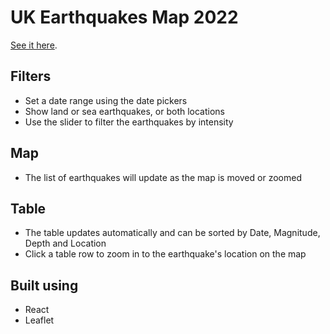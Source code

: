 # UK Earthquakes Map 2022

[See it here](https://spiffy-beijinho-04ba25.netlify.app/).

## Filters
- Set a date range using the date pickers
- Show land or sea earthquakes, or both locations
- Use the slider to filter the earthquakes by intensity

## Map
- The list of earthquakes will update as the map is moved or zoomed

## Table
- The table updates automatically and can be sorted by Date, Magnitude, Depth and Location
- Click a table row to zoom in to the earthquake's location on the map

## Built using
- React
- Leaflet
